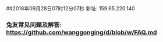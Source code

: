 ##2018年09月28日07时12分07秒 新址: 159.65.220.140
### 兔友常见问题及解答: https://github.com/wanggonging/d/blob/w/FAQ.md
